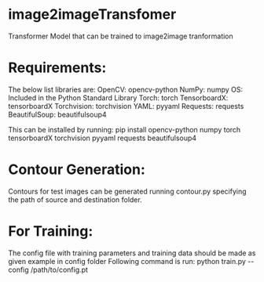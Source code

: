 # image2imageTransfomer
Transformer Model that can be trained to image2image tranformation

# Requirements:
The below list libraries are:
OpenCV: opencv-python
NumPy: numpy
OS: Included in the Python Standard Library
Torch: torch
TensorboardX: tensorboardX
Torchvision: torchvision
YAML: pyyaml
Requests: requests
BeautifulSoup: beautifulsoup4

This can be installed by running:
pip install opencv-python numpy torch tensorboardX torchvision pyyaml requests beautifulsoup4

# Contour Generation:
Contours for test images can be generated running contour.py specifying the path of source and destination folder.

# For Training: 
The config file with training parameters and training data should be made as given example in config folder
Following command is run: python train.py --config /path/to/config.pt
